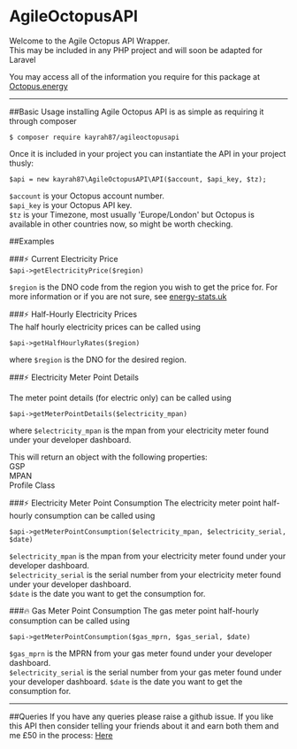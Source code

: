 # AgileOctopusAPI
Welcome to the Agile Octopus API Wrapper.<br>
This may be included in any PHP project and will soon be adapted for Laravel

You may access all of the information you require for this package at [Octopus.energy]('https://octopus.energy/dashboard/developer)

---

##Basic Usage
installing Agile Octopus API is as simple as requiring it through composer

`$ composer require kayrah87/agileoctopusapi`

Once it is included in your project you can instantiate the API in your project thusly:

`$api = new kayrah87\AgileOctopusAPI\API($account, $api_key, $tz);`

`$account` is your Octopus account number.<br>
`$api_key` is your Octopus API key.<br>
`$tz` is your Timezone, most usually 'Europe/London' but Octopus is available in other countries now, so might be worth checking.

##Examples

###⚡ Current Electricity Price<br>
`$api->getElectricityPrice($region)`

`$region` is the DNO code from the region you wish to get the price for. For more information or if you are not sure, see [energy-stats.uk](https://www.energy-stats.uk/dno-region-codes-explained/)

###⚡ Half-Hourly Electricity Prices<br>
The half hourly electricity prices can be called using

`$api->getHalfHourlyRates($region)`

where `$region` is the DNO for the desired region.

###⚡ Electricity Meter Point Details

The meter point details (for electric only) can be called using

`$api->getMeterPointDetails($electricity_mpan)`

where `$electricity_mpan` is the mpan from your electricity meter found under your developer dashboard.

This will return an object with the following properties:<br>
GSP<br>
MPAN<br>
Profile Class

###⚡ Electricity Meter Point Consumption
The electricity meter point half-hourly consumption can be called using

`$api->getMeterPointConsumption($electricity_mpan, $electricity_serial, $date)`

`$electricity_mpan` is the mpan from your electricity meter found under your developer dashboard.<br>
`$electricity_serial` is the serial number from your electricity meter found under your developer dashboard.<br>
`$date` is the date you want to get the consumption for.

###🔥 Gas Meter Point Consumption
The gas meter point half-hourly consumption can be called using

`$api->getMeterPointConsumption($gas_mprn, $gas_serial, $date)`

`$gas_mprn` is the MPRN from your gas meter found under your developer dashboard.<br>
`$electricity_serial` is the serial number from your gas meter found under your developer dashboard.
`$date` is the date you want to get the consumption for.

---

##Queries
If you have any queries please raise a github issue.
If you like this API then consider telling your friends about it and earn both them and me £50 in the process:
[Here](https://share.octopus.energy/blue-rook-804)